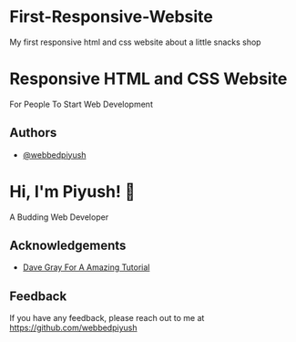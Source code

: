 # First-Responsive-Website
 My first responsive html and css website about a little snacks shop

# Responsive HTML and CSS Website

For People To Start Web Development 


## Authors

- [@webbedpiyush](https://www.github.com/webbedpiyush)


# Hi, I'm Piyush! 👋
 
 A Budding Web Developer

## Acknowledgements

 - [Dave Gray For A Amazing Tutorial](https://www.youtube.com/watch?v=cMN2Odm5ieA&list=PL0Zuz27SZ-6Mx9fd9elt80G1bPcySmWit&index=24&ab_channel=DaveGray)


## Feedback

If you have any feedback, please reach out to me at https://github.com/webbedpiyush

